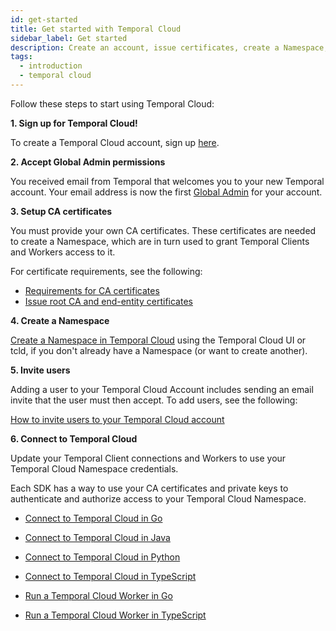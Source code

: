 ```yaml
---
id: get-started
title: Get started with Temporal Cloud
sidebar_label: Get started
description: Create an account, issue certificates, create a Namespace, invite users, and connect.
tags:
  - introduction
  - temporal cloud
---
```


Follow these steps to start using Temporal Cloud:

**1. Sign up for Temporal Cloud!**

To create a Temporal Cloud account, sign up [here](https://temporal.io/get-cloud).

**2. Accept Global Admin permissions**

<!--- Onboarding guide for Temporal Cloud --->

You received email from Temporal that welcomes you to your new Temporal account.
Your email address is now the first [Global Admin](/cloud/users-account-level-roles) for your account.

**3. Setup CA certificates**

You must provide your own CA certificates.
These certificates are needed to create a Namespace, which are in turn used to grant Temporal Clients and Workers access to it.

For certificate requirements, see the following:

- [Requirements for CA certificates](/cloud/certificates-requirements)
- [Issue root CA and end-entity certificates](/cloud/certificates-issue)

**4. Create a Namespace**

[Create a Namespace in Temporal Cloud](/cloud/namespaces-create) using the Temporal Cloud UI or tcld, if you don't already have a Namespace (or want to create another).

**5. Invite users**

Adding a user to your Temporal Cloud Account includes sending an email invite that the user must then accept.
To add users, see the following:

[How to invite users to your Temporal Cloud account](/cloud/users-invite)

**6. Connect to Temporal Cloud**

Update your Temporal Client connections and Workers to use your Temporal Cloud Namespace credentials.

Each SDK has a way to use your CA certificates and private keys to authenticate and authorize access to your Temporal Cloud Namespace.

- [Connect to Temporal Cloud in Go](/go/connect-to-temporal-cloud)
- [Connect to Temporal Cloud in Java](/java/connect-to-temporal-cloud)
- [Connect to Temporal Cloud in Python](/python/connect-to-temporal-cloud)
- [Connect to Temporal Cloud in TypeScript](/typescript/connect-to-temporal-cloud)

- [Run a Temporal Cloud Worker in Go](/go/run-a-temporal-cloud-worker)
- [Run a Temporal Cloud Worker in TypeScript](/typescript/run-a-temporal-cloud-worker)
